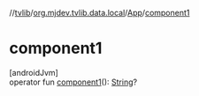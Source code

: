 //[tvlib](../../../index.md)/[org.mjdev.tvlib.data.local](../index.md)/[App](index.md)/[component1](component1.md)

# component1

[androidJvm]\
operator fun [component1](component1.md)(): [String](https://kotlinlang.org/api/latest/jvm/stdlib/kotlin/-string/index.html)?

